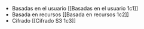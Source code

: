 
- Basadas en el usuario [[Basadas en el usuario 1c1]]
- Basada en recursos [[Basada en recursos 1c2]]
- Cifrado [[Cifrado S3 1c3]]

